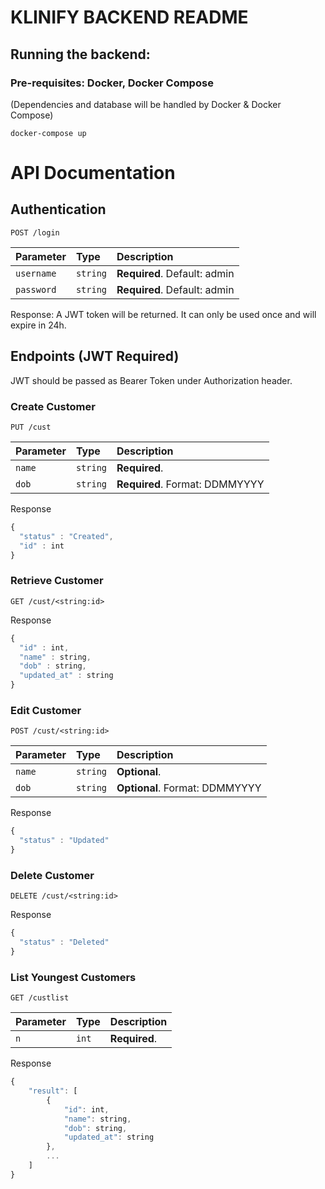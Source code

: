 # KLINIFY BACKEND README

## Running the backend:
### Pre-requisites: Docker, Docker Compose
(Dependencies and database will be handled by Docker & Docker Compose)

```
docker-compose up
```

# API Documentation
## Authentication

```http
POST /login
```

| Parameter | Type | Description |
| :--- | :--- | :--- |
| `username` | `string` | **Required**. Default: admin |
| `password` | `string` | **Required**. Default: admin |

Response: A JWT token will be returned. It can only be used once and will expire in 24h.

## Endpoints (JWT Required)
JWT should be passed as Bearer Token under Authorization header.

### Create Customer

```http
PUT /cust
```

| Parameter | Type | Description |
| :--- | :--- | :--- |
| `name` | `string` | **Required**.|
| `dob` | `string` | **Required**. Format: DDMMYYYY |

Response

```javascript
{
  "status" : "Created",
  "id" : int
}
```

### Retrieve Customer

```http
GET /cust/<string:id>
```

Response

```javascript
{
  "id" : int,
  "name" : string,
  "dob" : string,
  "updated_at" : string
}
```

### Edit Customer

```http
POST /cust/<string:id>
```

| Parameter | Type | Description |
| :--- | :--- | :--- |
| `name` | `string` | **Optional**.|
| `dob` | `string` | **Optional**. Format: DDMMYYYY |

Response

```javascript
{
  "status" : "Updated"
}
```

### Delete Customer

```http
DELETE /cust/<string:id>
```

Response

```javascript
{
  "status" : "Deleted"
}
```

### List Youngest Customers

```http
GET /custlist
```

| Parameter | Type | Description |
| :--- | :--- | :--- |
| `n` | `int` | **Required**.|

Response

```javascript
{
    "result": [
        {
            "id": int,
            "name": string,
            "dob": string,
            "updated_at": string
        },
        ...
    ]
}
```